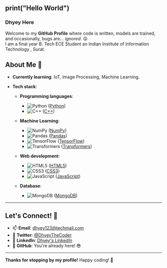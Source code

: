 ## print("Hello World")
<h3>Dhyey Here</h3>

Welcome to my **GitHub Profile** where code is written, models are trained, and occasionally, bugs are... *ignored*. 😜
<br>
I am a final year B. Tech ECE Student an Indian Institute of Information Technology , Surat.

## About Me 🚀
- **Currently learning**: IoT, Image Processing, Machine Learning.
- **Tech stack**: 

  - **Programming languages**: 
    - ![Python](https://img.shields.io/badge/Python-3776AB?style=flat&logo=python&logoColor=white) ([Python](https://www.python.org/))
    - ![C++](https://img.shields.io/badge/C%2B%2B-00599C?style=flat&logo=c%2B%2B&logoColor=white) ([C++](https://isocpp.org/))

  - **Machine Learning**: 
    - ![NumPy](https://img.shields.io/badge/NumPy-013243?style=flat&logo=numpy&logoColor=white) ([NumPy](https://numpy.org/))
    - ![Pandas](https://img.shields.io/badge/Pandas-150458?style=flat&logo=pandas&logoColor=white) ([Pandas](https://pandas.pydata.org/))
    - ![TensorFlow](https://img.shields.io/badge/TensorFlow-FF6F00?style=flat&logo=tensorflow&logoColor=white) ([TensorFlow](https://www.tensorflow.org/))
    - ![Transformers](https://img.shields.io/badge/Transformers-FFB6C1?style=flat&logo=transformers&logoColor=white) ([Transformers](https://huggingface.co/transformers/))

  - **Web development**: 
    - ![HTML5](https://img.shields.io/badge/HTML5-E34F26?style=flat&logo=html5&logoColor=white) ([HTML5](https://developer.mozilla.org/en-US/docs/Web/HTML))
    - ![CSS3](https://img.shields.io/badge/CSS3-1572B6?style=flat&logo=css3&logoColor=white) ([CSS3](https://developer.mozilla.org/en-US/docs/Web/CSS))
    - ![JavaScript](https://img.shields.io/badge/JavaScript-F7DF1E?style=flat&logo=javascript&logoColor=black) ([JavaScript](https://developer.mozilla.org/en-US/docs/Web/JavaScript))

  - **Database**: 
    - ![MongoDB](https://img.shields.io/badge/MongoDB-47A248?style=flat&logo=mongodb&logoColor=white) ([MongoDB](https://www.mongodb.com/))

---

## Let's Connect! 🔗
- 📫 **Email**: dhyey123@techmail.com
- 📲 **Twitter**: [@DhyeyTheCoder](https://twitter.com/DhyeyTheCoder)
- 🔗 **LinkedIn**: [Dhyey's LinkedIn](https://linkedin.com/in/dhyey)
- 📧 **GitHub**: You're already here! 😎

---

**Thanks for stopping by my profile!** Happy coding! 🎉
